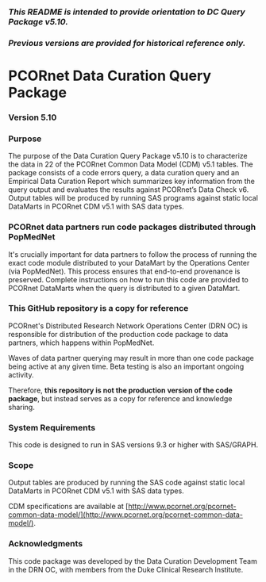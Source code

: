 ### *This README is intended to provide orientation to DC Query Package v5.10.*  
### *Previous versions are provided for historical reference only.*

# PCORnet Data Curation Query Package

### Version 5.10 

### Purpose
The purpose of the Data Curation Query Package v5.10 is to characterize the data in 22 of the PCORnet Common Data Model (CDM) v5.1 tables. The package consists of a code errors query, a data curation query and an Empirical Data Curation Report which summarizes key information from the query output and evaluates the results against PCORnet’s Data Check v6. Output tables will be produced by running SAS programs against static local DataMarts in PCORnet CDM v5.1 with SAS data types.

### PCORnet data partners run code packages distributed through PopMedNet
It's crucially important for data partners to follow the process of running the exact code module distributed to your DataMart by the Operations Center (via PopMedNet). This process ensures that end-to-end provenance is preserved. Complete instructions on how to run this code are provided to PCORnet DataMarts when the query is distributed to a given DataMart. 

### This GitHub repository is a copy for reference
PCORnet's Distributed Research Network Operations Center (DRN OC) is responsible for distribution of the production code package to data partners, which happens within PopMedNet.

Waves of data partner querying may result in more than one code package being active at any given time. Beta testing is also an important ongoing activity.

Therefore, **this repository is not the production version of the code package**, but instead serves as a copy for reference and knowledge sharing.

### System Requirements
This code is designed to run in SAS versions 9.3 or higher with SAS/GRAPH.

### Scope
Output tables are produced by running the SAS code against static local DataMarts in PCORnet CDM v5.1 with SAS data types. 

CDM specifications are available at [http://www.pcornet.org/pcornet-common-data-model/](http://www.pcornet.org/pcornet-common-data-model/). 

### Acknowledgments
This code package was developed by the Data Curation Development Team in the DRN OC, with members from the Duke Clinical Research Institute.
